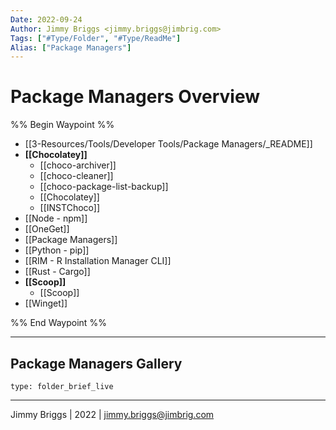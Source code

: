 ```yaml
---
Date: 2022-09-24
Author: Jimmy Briggs <jimmy.briggs@jimbrig.com>
Tags: ["#Type/Folder", "#Type/ReadMe"]
Alias: ["Package Managers"]
---
```


# Package Managers Overview

%% Begin Waypoint %%
- [[3-Resources/Tools/Developer Tools/Package Managers/_README]]
- **[[Chocolatey]]**
	- [[choco-archiver]]
	- [[choco-cleaner]]
	- [[choco-package-list-backup]]
	- [[Chocolatey]]
	- [[INSTChoco]]
- [[Node - npm]]
- [[OneGet]]
- [[Package Managers]]
- [[Python - pip]]
- [[RIM - R Installation Manager CLI]]
- [[Rust - Cargo]]
- **[[Scoop]]**
	- [[Scoop]]
- [[Winget]]

%% End Waypoint %%

***

## Package Managers Gallery

 
```ccard
type: folder_brief_live
```
 

***

Jimmy Briggs | 2022 | <jimmy.briggs@jimbrig.com>



